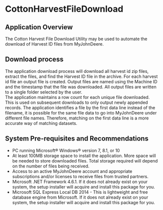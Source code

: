 # CottonHarvestFileDownload
## Application Overview
The Cotton Harvest File Download Utility may be used to automate the download of Harvest ID files from MyJohnDeere.  

## Download process 
The application download process will download all harvest id zip files, extract the files, and find the Harvest ID file in the archive.    For each harvest id file an output file is created.  Output files are named using the Machine ID and the timestamp that the file was downloaded.    All output files are written to a single folder selected by the user.    
The application maintains a row count for each unique file downloaded.   This is used on subsequent downloads to only output newly appended records.     The application identifies a file by the first data line instead of the filename, it is possible for the same file data to go into MyJohnDeere under different file names.   Therefore, matching on the first data line is a more accurate way of matching datasets.

## System Pre-requisites and Recommendations
* PC running Microsoft® Windows® version 7, 8.1, or 10
* At least 100MB storage space to install the application.   More space will be needed to store downloaded files.  Total storage required will depend on the number of files being received.
* Access to an active MyJohnDeere account and appropriate subscriptions and/or licenses to receive files from trusted partners.
* Microsoft .NET Framework 4.6.1.  If it does not already exist on your system, the setup installer will acquire and install this package for you.
* Microsoft SQL Express Local DB 2014 -  This is lightweight and free database engine from Microsoft.   If it does not already exist on your system, the setup installer will acquire and install this package for you.

